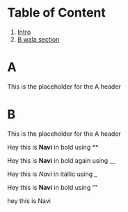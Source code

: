 # Table of Content

1. [Intro](#A)
2. [B wala section](#B)



# A

This is the placeholder for the A header




# B

This is the placeholder for the A header







Hey this is **Navi** in bold using ** 

Hey this is __Navi__ in bold again using __

Hey this is _Navi_ in itallic using _


Hey this is <b>Navi</b> in bold using "<b></b>"


hey
this
is
Navi
